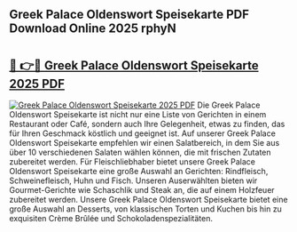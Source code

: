 ## Greek Palace Oldenswort Speisekarte PDF Download Online 2025 rphyN

# <h2><a href="http://gc7zp6w.nevu.top/?p=Greek+Palace+Oldenswort+Speisekarte">🔗 👉🔴 Greek Palace Oldenswort Speisekarte 2025 PDF</a></h2>

[![Greek Palace Oldenswort Speisekarte 2025 PDF](https://i.imgur.com/dBaPXMq.png)](http://gc7zp6w.nevu.top/?p=Greek+Palace+Oldenswort+Speisekarte)
Die Greek Palace Oldenswort Speisekarte ist nicht nur eine Liste von Gerichten in einem Restaurant oder Café, sondern auch Ihre Gelegenheit, etwas zu finden, das für Ihren Geschmack köstlich und geeignet ist. Auf unserer Greek Palace Oldenswort Speisekarte empfehlen wir einen Salatbereich, in dem Sie aus über 10 verschiedenen Salaten wählen können, die mit frischen Zutaten zubereitet werden. Für Fleischliebhaber bietet unsere Greek Palace Oldenswort Speisekarte eine große Auswahl an Gerichten: Rindfleisch, Schweinefleisch, Huhn und Fisch. Unseren Auserwählten bieten wir Gourmet-Gerichte wie Schaschlik und Steak an, die auf einem Holzfeuer zubereitet werden. Unsere Greek Palace Oldenswort Speisekarte bietet eine große Auswahl an Desserts, von klassischen Torten und Kuchen bis hin zu exquisiten Crème Brûlée und Schokoladenspezialitäten.
